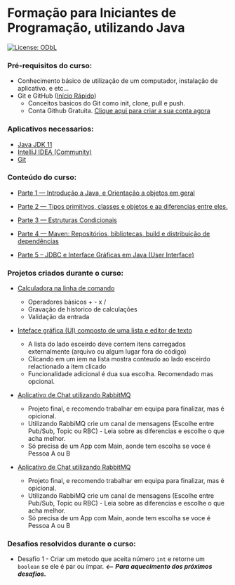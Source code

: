 # Formação para Iniciantes de Programação, utilizando Java
[![License: ODbL](https://img.shields.io/badge/License-PDDL-brightgreen.svg)](https://opendatacommons.org/licenses/pddl/)

### Pré-requisitos do curso:
* Conhecimento básico de utilização de um computador, instalação de aplicativo. e etc...
* Git e GitHub ([Início Rápido](https://docs.github.com/pt/get-started/quickstart/hello-world))
  * Conceitos basicos do Git como init, clone, pull e push.
  * Conta Github Gratuita. [Clique aqui para criar a sua conta agora](https://github.com/signup)

### Aplicativos necessarios:
* [Java JDK 11](https://www.oracle.com/java/technologies/javase-jdk11-downloads.html)
* [IntelliJ IDEA (Community)](https://www.jetbrains.com/pt-br/idea/download/#section=windows)
* [Git](https://git-scm.com/downloads)

### Conteúdo do curso:

* [Parte 1 — Introdução a Java, e Orientação a objetos em geral](p1-introducao.md)


* [Parte 2 — Tipos primitivos, classes e objetos e aa diferencias entre eles.](Parte-2-Tipos-Primitivos.md)


* [Parte 3 — Estruturas Condicionais](Parte-3-Estruturas-Condicionais.md)


* [Parte 4 — Maven: Repositórios, bibliotecas, build e distribuição de dependências](Parte-4-Maven-Bibliotecas.md)


* [Parte 5 – JDBC e Interface Gráficas em Java (User Interface)](Parte-5-JDBC_e_UI.md)

### Projetos criados durante o curso:

* [Calculadora na linha de comando](https://github.com/FreeDevBrasil/java-projeto-calculadora)<br>
  * Operadores básicos +  -  x  /
  * Gravação de historico de calculações
  * Validação da entrada

* [Inteface gráfica (UI) composto de uma lista e editor de texto](https://github.com/FreeDevBrasil/java-projeto-list-text-ui)<br>
  * A lista do lado esceirdo deve contem itens carregados externalmente (arquivo ou algum lugar fora do código)
  * Clicando em um iem na lista mostra conteudo ao lado esceirdo relactionado a item clicado
  * Funcionalidade adicional é dua sua escolha. Recomendado mas opcional.

* [Aplicativo de Chat utilizando RabbitMQ](https://github.com/FreeDevBrasil/java-projeto-chat)<br>
  * Projeto final, e recomendo trabalhar em equipa para finalizar, mas é opicional.
  * Utilizando RabbiMQ crie um canal de mensagens (Escolhe entre Pub/Sub, Topic ou RBC) - Leia sobre as diferencias e escolhe o que acha melhor.
  * Só precisa de um App com Main, aonde tem escolha se voce é Pessoa A ou B

* [Aplicativo de Chat utilizando RabbitMQ](https://github.com/FreeDevBrasil/java-projeto-chat)<br>
  * Projeto final, e recomendo trabalhar em equipa para finalizar, mas é opicional.
  * Utilizando RabbiMQ crie um canal de mensagens (Escolhe entre Pub/Sub, Topic ou RBC) - Leia sobre as diferencias e escolhe o que acha melhor.
  * Só precisa de um App com Main, aonde tem escolha se voce é Pessoa A ou B
  
### Desafios resolvidos durante o curso:

* Desafio 1 \- Criar um metodo que aceita número `int` e retorne um `boolean` se ele é par ou ímpar. ***<-- Para aquecimento dos próximos desafios.***
